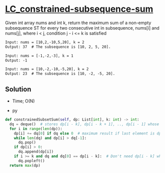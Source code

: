 # [LC_constrained-subsequence-sum](https://leetcode.com/problems/constrained-subsequence-sum)

Given int array nums and int k, return the maximum sum of a non-empty subsequence
ST for every two consecutive int in subsequence, nums[i] and nums[j], where i < j, condition j - i <= k is satisfied

```txt
Input: nums = [10,2,-10,5,20], k = 2
Output: 37  # The subsequence is [10, 2, 5, 20].

Input: nums = [-1,-2,-3], k = 1
Output: -1

Input: nums = [10,-2,-10,-5,20], k = 2
Output: 23  # The subsequence is [10, -2, -5, 20].
```

## Solution

* Time; O(N)

* py

```py
def constrainedSubsetSum(self, dp: List[int], k: int) -> int:
  dq = deque()  # stores dp[i - k], dp[i - k + 1], .., dp[i - 1] whose values are larger than 0 in decreasing order
  for i in range(len(dp)):
    dp[i] += dq[0] if dq else 0  # maximum result if last element is dp[i]
    while len(dq) and dp[i] > dq[-1]:
      dq.pop()
    if dp[i] > 0:
      dq.append(dp[i])
    if i >= k and dq and dq[0] == dp[i - k]:  # Don't need dp[i - k] when computing dp[i + 1], to satisfy j - i <= k
      dq.popleft()
  return max(dp)
```

